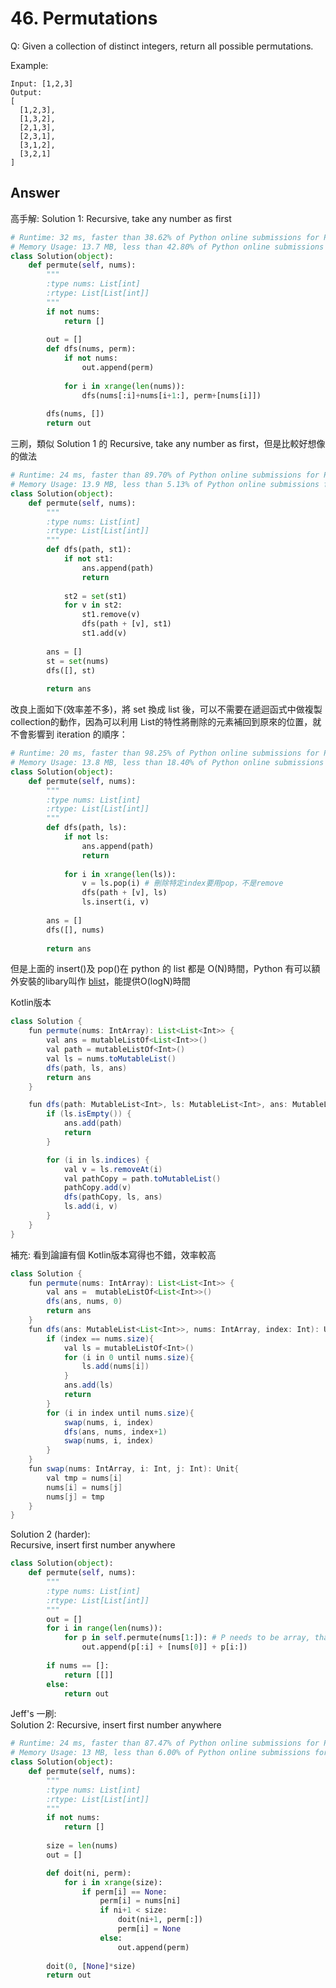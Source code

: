 # 46. Permutations
Q: Given a collection of distinct integers, return all possible permutations.

Example:
```
Input: [1,2,3]
Output:
[
  [1,2,3],
  [1,3,2],
  [2,1,3],
  [2,3,1],
  [3,1,2],
  [3,2,1]
]
```

## Answer
高手解:
Solution 1: Recursive, take any number as first
```python
# Runtime: 32 ms, faster than 38.62% of Python online submissions for Permutations.
# Memory Usage: 13.7 MB, less than 42.80% of Python online submissions for Permutations.
class Solution(object):
    def permute(self, nums):
        """
        :type nums: List[int]
        :rtype: List[List[int]]
        """
        if not nums:
            return []
        
        out = []
        def dfs(nums, perm):
            if not nums:
                out.append(perm)
                
            for i in xrange(len(nums)):
                dfs(nums[:i]+nums[i+1:], perm+[nums[i]])
                
        dfs(nums, [])
        return out
```

三刷，類似 Solution 1 的 Recursive, take any number as first，但是比較好想像的做法
```python
# Runtime: 24 ms, faster than 89.70% of Python online submissions for Permutations.
# Memory Usage: 13.9 MB, less than 5.13% of Python online submissions for Permutations.
class Solution(object):
    def permute(self, nums):
        """
        :type nums: List[int]
        :rtype: List[List[int]]
        """
        def dfs(path, st1):
            if not st1:
                ans.append(path)
                return
            
            st2 = set(st1)
            for v in st2:
                st1.remove(v)
                dfs(path + [v], st1)
                st1.add(v)
        
        ans = []
        st = set(nums)
        dfs([], st)
            
        return ans
```
改良上面如下(效率差不多)，將 set 換成 list 後，可以不需要在遞迴函式中做複製collection的動作，因為可以利用 List的特性將刪除的元素補回到原來的位置，就不會影響到 iteration 的順序：
```python
# Runtime: 20 ms, faster than 98.25% of Python online submissions for Permutations.
# Memory Usage: 13.8 MB, less than 18.40% of Python online submissions for Permutations.
class Solution(object):
    def permute(self, nums):
        """
        :type nums: List[int]
        :rtype: List[List[int]]
        """
        def dfs(path, ls):
            if not ls:
                ans.append(path)
                return
            
            for i in xrange(len(ls)):
                v = ls.pop(i) # 刪除特定index要用pop，不是remove
                dfs(path + [v], ls)
                ls.insert(i, v)
        
        ans = []
        dfs([], nums)
            
        return ans
```
但是上面的 insert()及 pop()在 python 的 list 都是 O(N)時間，Python 有可以額外安裝的libary叫作 [blist](https://stackoverflow.com/questions/27073596/what-is-the-cost-complexity-of-insert-in-list-at-some-location/27073672#27073672)，能提供O(logN)時間


Kotlin版本
```java kotlin
class Solution {
    fun permute(nums: IntArray): List<List<Int>> {
        val ans = mutableListOf<List<Int>>()
        val path = mutableListOf<Int>()
        val ls = nums.toMutableList()
        dfs(path, ls, ans)
        return ans
    }

    fun dfs(path: MutableList<Int>, ls: MutableList<Int>, ans: MutableList<List<Int>>) {
        if (ls.isEmpty()) {
            ans.add(path)
            return
        }

        for (i in ls.indices) {
            val v = ls.removeAt(i)
            val pathCopy = path.toMutableList()
            pathCopy.add(v)
            dfs(pathCopy, ls, ans)
            ls.add(i, v)
        }
    }
}
```

補充: 看到論譠有個 Kotlin版本寫得也不錯，效率較高
```java kotlin
class Solution {
    fun permute(nums: IntArray): List<List<Int>> {
        val ans =  mutableListOf<List<Int>>()
        dfs(ans, nums, 0)
        return ans
    }
    fun dfs(ans: MutableList<List<Int>>, nums: IntArray, index: Int): Unit{
        if (index == nums.size){
            val ls = mutableListOf<Int>()
            for (i in 0 until nums.size){
                ls.add(nums[i])
            }
            ans.add(ls)
            return
        }
        for (i in index until nums.size){
            swap(nums, i, index)
            dfs(ans, nums, index+1)
            swap(nums, i, index)            
        }
    }
    fun swap(nums: IntArray, i: Int, j: Int): Unit{
        val tmp = nums[i]
        nums[i] = nums[j]
        nums[j] = tmp
    }
}
```

Solution 2 (harder):\
Recursive, insert first number anywhere
```python
class Solution(object):
    def permute(self, nums):
        """
        :type nums: List[int]
        :rtype: List[List[int]]
        """
        out = []
        for i in range(len(nums)):
            for p in self.permute(nums[1:]): # P needs to be array, that's why return [[]] when nums == []
                out.append(p[:i] + [nums[0]] + p[i:])
              
        if nums == []:
            return [[]]
        else:
            return out
```
Jeff's 一刷:\
Solution 2: Recursive, insert first number anywhere
```python
# Runtime: 24 ms, faster than 87.47% of Python online submissions for Permutations.
# Memory Usage: 13 MB, less than 6.00% of Python online submissions for Permutations.
class Solution(object):
    def permute(self, nums):
        """
        :type nums: List[int]
        :rtype: List[List[int]]
        """
        if not nums:
            return []
        
        size = len(nums)
        out = []

        def doit(ni, perm):
            for i in xrange(size):
                if perm[i] == None:
                    perm[i] = nums[ni]
                    if ni+1 < size:
                        doit(ni+1, perm[:])
                        perm[i] = None
                    else:
                        out.append(perm)
                  
        doit(0, [None]*size)
        return out
```